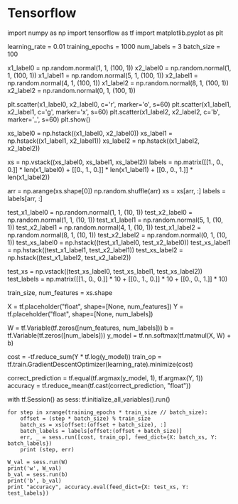 # Tensorflow
import numpy as np
import tensorflow as tf
import matplotlib.pyplot as plt

learning_rate = 0.01
training_epochs = 1000
num_labels = 3
batch_size = 100

x1_label0 = np.random.normal(1, 1, (100, 1))
x2_label0 = np.random.normal(1, 1, (100, 1))
x1_label1 = np.random.normal(5, 1, (100, 1))
x2_label1 = np.random.normal(4, 1, (100, 1))
x1_label2 = np.random.normal(8, 1, (100, 1))
x2_label2 = np.random.normal(0, 1, (100, 1))

plt.scatter(x1_label0, x2_label0, c='r', marker='o', s=60)
plt.scatter(x1_label1, x2_label1, c='g', marker='x', s=60)
plt.scatter(x1_label2, x2_label2, c='b', marker='_', s=60)
plt.show()

xs_label0 = np.hstack((x1_label0, x2_label0))
xs_label1 = np.hstack((x1_label1, x2_label1))
xs_label2 = np.hstack((x1_label2, x2_label2))

xs = np.vstack((xs_label0, xs_label1, xs_label2))
labels = np.matrix([[1., 0., 0.]] * len(x1_label0) + [[0., 1., 0.]] * len(x1_label1) + [[0., 0., 1.]] * len(x1_label2))

arr = np.arange(xs.shape[0])
np.random.shuffle(arr)
xs = xs[arr, :]
labels = labels[arr, :]

test_x1_label0 = np.random.normal(1, 1, (10, 1))
test_x2_label0 = np.random.normal(1, 1, (10, 1))
test_x1_label1 = np.random.normal(5, 1, (10, 1))
test_x2_label1 = np.random.normal(4, 1, (10, 1))
test_x1_label2 = np.random.normal(8, 1, (10, 1))
test_x2_label2 = np.random.normal(0, 1, (10, 1))
test_xs_label0 = np.hstack((test_x1_label0, test_x2_label0))
test_xs_label1 = np.hstack((test_x1_label1, test_x2_label1))
test_xs_label2 = np.hstack((test_x1_label2, test_x2_label2))

test_xs = np.vstack((test_xs_label0, test_xs_label1, test_xs_label2))
test_labels = np.matrix([[1., 0., 0.]] * 10 + [[0., 1., 0.]] * 10 + [[0., 0., 1.]] * 10)

train_size, num_features = xs.shape

X = tf.placeholder("float", shape=[None, num_features])
Y = tf.placeholder("float", shape=[None, num_labels])

W = tf.Variable(tf.zeros([num_features, num_labels]))
b = tf.Variable(tf.zeros([num_labels]))
y_model = tf.nn.softmax(tf.matmul(X, W) + b)

cost = -tf.reduce_sum(Y * tf.log(y_model))
train_op = tf.train.GradientDescentOptimizer(learning_rate).minimize(cost)

correct_prediction = tf.equal(tf.argmax(y_model, 1), tf.argmax(Y, 1))
accuracy = tf.reduce_mean(tf.cast(correct_prediction, "float"))

with tf.Session() as sess:
    tf.initialize_all_variables().run()

    for step in xrange(training_epochs * train_size // batch_size):
        offset = (step * batch_size) % train_size
        batch_xs = xs[offset:(offset + batch_size), :]
        batch_labels = labels[offset:(offset + batch_size)]
        err, _ = sess.run([cost, train_op], feed_dict={X: batch_xs, Y: batch_labels})
        print (step, err)

    W_val = sess.run(W)
    print('w', W_val)
    b_val = sess.run(b)
    print('b', b_val)
    print "accuracy", accuracy.eval(feed_dict={X: test_xs, Y: test_labels})

